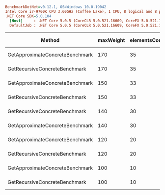 ``` ini

BenchmarkDotNet=v0.12.1, OS=Windows 10.0.19042
Intel Core i7-9700K CPU 3.60GHz (Coffee Lake), 1 CPU, 8 logical and 8 physical cores
.NET Core SDK=5.0.104
  [Host]     : .NET Core 5.0.5 (CoreCLR 5.0.521.16609, CoreFX 5.0.521.16609), X64 RyuJIT
  DefaultJob : .NET Core 5.0.5 (CoreCLR 5.0.521.16609, CoreFX 5.0.521.16609), X64 RyuJIT


```
|                          Method | maxWeight | elementsCount | maxElementWeight | maxElementValue |      Mean |     Error |    StdDev |    Median | Rank |     Gen 0 |     Gen 1 | Gen 2 | Allocated |
|-------------------------------- |---------- |-------------- |----------------- |---------------- |----------:|----------:|----------:|----------:|-----:|----------:|----------:|------:|----------:|
| GetApproximateConcreteBenchmark |       170 |            35 |               30 |              50 | 29.447 ms | 0.3308 ms | 0.3094 ms | 29.411 ms |    6 | 5281.2500 | 2156.2500 |     - |  31.79 MB |
|   GetRecursiveConcreteBenchmark |       170 |            35 |               30 |              50 | 29.276 ms | 0.1994 ms | 0.1768 ms | 29.291 ms |    6 | 5281.2500 | 2156.2500 |     - |  31.79 MB |
| GetApproximateConcreteBenchmark |       150 |            33 |               30 |              45 | 28.571 ms | 0.5341 ms | 1.1612 ms | 28.165 ms |    5 | 5000.0000 | 2093.7500 |     - |     30 MB |
|   GetRecursiveConcreteBenchmark |       150 |            33 |               30 |              45 | 27.712 ms | 0.2143 ms | 0.2004 ms | 27.741 ms |    5 | 5000.0000 | 2062.5000 |     - |  29.97 MB |
|   GetRecursiveConcreteBenchmark |       140 |            30 |               30 |              40 | 25.708 ms | 0.5137 ms | 0.6115 ms | 25.403 ms |    4 | 4531.2500 | 1875.0000 |     - |  27.27 MB |
| GetApproximateConcreteBenchmark |       140 |            30 |               30 |              40 | 25.241 ms | 0.1215 ms | 0.1014 ms | 25.224 ms |    4 | 4531.2500 | 1875.0000 |     - |  27.27 MB |
| GetApproximateConcreteBenchmark |       120 |            20 |               30 |              30 | 16.913 ms | 0.2166 ms | 0.2026 ms | 16.867 ms |    3 | 3031.2500 | 1250.0000 |     - |  18.17 MB |
|   GetRecursiveConcreteBenchmark |       120 |            20 |               30 |              30 | 16.802 ms | 0.1576 ms | 0.1474 ms | 16.782 ms |    3 | 3031.2500 | 1250.0000 |     - |  18.18 MB |
| GetApproximateConcreteBenchmark |       100 |            10 |               30 |              30 |  8.919 ms | 0.1779 ms | 0.4194 ms |  8.780 ms |    2 | 1515.6250 |  625.0000 |     - |   9.08 MB |
|   GetRecursiveConcreteBenchmark |       100 |            10 |               30 |              30 |  8.397 ms | 0.0845 ms | 0.0706 ms |  8.370 ms |    1 | 1515.6250 |  625.0000 |     - |   9.08 MB |
